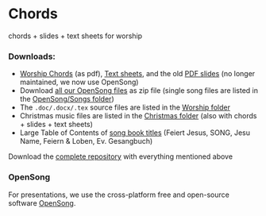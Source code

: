 # Chords
chords + slides + text sheets for worship

### Downloads:

* [Worship Chords](https://github.com/brry/chords/raw/master/Worship/Worship_Chords.pdf) (as pdf),
[Text sheets](https://github.com/brry/chords/raw/master/Worship/Worship_Text.pdf), and the old
[PDF slides](https://github.com/brry/chords/raw/master/Worship/Worship_slides.pdf) (no longer maintained, we now use OpenSong)
* Download [all our OpenSong files](https://minhaskamal.github.io/DownGit/#/home?url=https://github.com/brry/chords/tree/master/OpenSong) as zip file
(single song files are listed in the 
[OpenSong/Songs folder](https://github.com/brry/chords/tree/master/OpenSong/Songs))  
* The `.doc/.docx/.tex` source files are listed in the [Worship folder](https://github.com/brry/chords/tree/master/Worship)
* Christmas music files are listed in the 
[Christmas folder](https://github.com/brry/chords/tree/master/Christmas) (also with chords + slides + text sheets)
* Large Table of Contents of 
[song book titles](https://github.com/brry/chords/raw/master/Worship/Liederbuecher_aktiveZeile.xlsm) 
(Feiert Jesus, SONG, Jesu Name, Feiern & Loben, Ev. Gesangbuch)

Download the [complete repository](https://github.com/brry/chords/archive/master.zip) with everything mentioned above


### OpenSong

For presentations, we use the cross-platform free and open-source software [OpenSong](http://www.opensong.org/).
